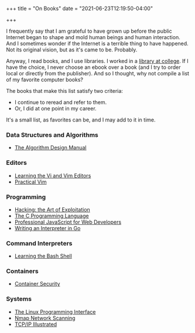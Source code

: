 +++
title = "On Books"
date = "2021-06-23T12:19:50-04:00"

+++

I frequently say that I am grateful to have grown up before the public Internet began to shape and mold human beings and human interaction.  And I sometimes wonder if the Internet is a terrible thing to have happened.  Not its original vision, but as it's came to be.  Probably.

Anyway, I read books, and I use libraries.  I worked in a [library at college].  If I have the choice, I never choose an ebook over a book (and I try to order local or directly from the publisher).  And so I thought, why not compile a list of my favorite computer books?

The books that make this list satisfy two criteria:

- I continue to reread and refer to them.
- Or, I did at one point in my career.

It's a small list, as favorites can be, and I may add to it in time.

### Data Structures and Algorithms

- [The Algorithm Design Manual](https://www.algorist.com/)

### Editors

- [Learning the Vi and Vim Editors](https://www.oreilly.com/library/view/learning-the-vi/9780596529833/)
- [Practical Vim](https://pragprog.com/titles/dnvim2/practical-vim-second-edition/)

### Programming

- [Hacking: the Art of Exploitation](https://nostarch.com/hacking2.htm)
- [The C Programming Language](https://en.wikipedia.org/wiki/The_C_Programming_Language)
- [Professional JavaScript for Web Developers](https://www.wiley.com/en-us/Professional+JavaScript+for+Web+Developers-p-9780764579080)
- [Writing an Interpreter in Go](https://interpreterbook.com/)

### Command Interpreters

- [Learning the Bash Shell](https://www.oreilly.com/library/view/learning-the-bash/1565923472/)

### Containers

- [Container Security](https://www.oreilly.com/library/view/container-security/9781492056690/)

### Systems

- [The Linux Programming Interface](https://man7.org/tlpi/)
- [Nmap Network Scanning](https://nmap.org/book/)
- [TCP/IP Illustrated](https://en.wikipedia.org/wiki/TCP/IP_Illustrated)

[library at college]: https://library.unm.edu/about/libraries/zim.php

